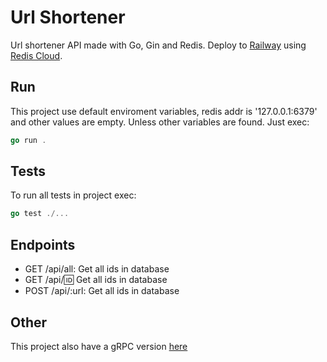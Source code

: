 # Url Shortener

Url shortener API made with Go, Gin and Redis. Deploy to [Railway](https://railway.app) using [Redis Cloud](https://app.redislabs.com).

## Run

This project use default enviroment variables, redis addr is '127.0.0.1:6379' and other values are empty.
Unless other variables are found. Just exec:

```go
go run .
```

## Tests

To run all tests in project exec:

```go
go test ./...
```

## Endpoints

- GET /api/all: Get all ids in database
- GET /api/:id: Get all ids in database
- POST /api/:url: Get all ids in database

## Other

This project also have a gRPC version [here](https://github.com/Patrick564/url-shortener-backend)

